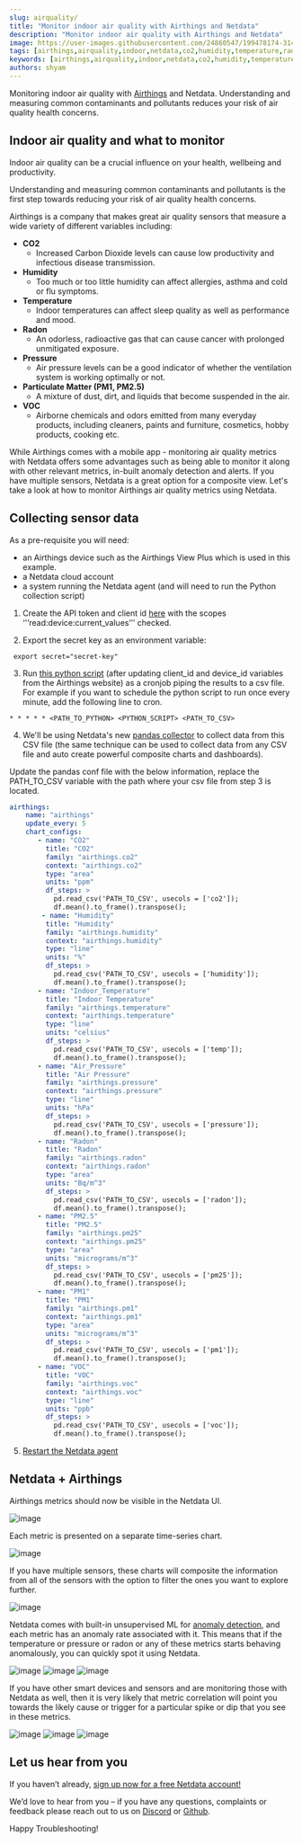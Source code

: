 ```yaml
---
slug: airquality/
title: "Monitor indoor air quality with Airthings and Netdata"
description: "Monitor indoor air quality with Airthings and Netdata"
image: https://user-images.githubusercontent.com/24860547/199478174-31413dd3-680e-4e4e-8aba-8e64cf2a8366.png
tags: [airthings,airquality,indoor,netdata,co2,humidity,temperature,radon,pm1,pm25,voc,pressure,how-to]
keywords: [airthings,airquality,indoor,netdata,co2,humidity,temperature,monitoring,how-to]
authors: shyam
---
```


Monitoring indoor air quality with [Airthings](https://www.airthings.com/) and Netdata. Understanding and measuring common contaminants and pollutants reduces your risk of air quality health concerns. 

<!--truncate-->

## Indoor air quality and what to monitor

Indoor air quality can be a crucial influence on your health, wellbeing and productivity. 

Understanding and measuring common contaminants and pollutants is the first step towards reducing your risk of air quality health concerns. 

Airthings is a company that makes great air quality sensors that measure a wide variety of different variables including: 
- **CO2**
  - Increased Carbon Dioxide levels can ­cause low productivity and infectious disease transmission.
- **Humidity**
  - Too much or too little humidity can affect allergies, asthma and cold or flu symptoms.
- **Temperature**
  - Indoor temperatures can affect sleep quality as well as performance and mood.
- **Radon**
  - An odorless, radioactive gas that can cause cancer with prolonged unmitigated exposure.
- **Pressure**
  - Air pressure levels can be a good indicator of whether the ventilation system is working optimally or not.
- **Particulate Matter (PM1, PM2.5)** 
  - A mixture of dust, dirt, and liquids that become suspended in the air.
- **VOC** 
  - Airborne chemicals and odors emitted from many everyday products, including cleaners, paints and furniture, cosmetics, hobby products, cooking etc.

While Airthings comes with a mobile app - monitoring air quality metrics with Netdata offers some advantages such as being able to monitor it along with other relevant metrics, in-built anomaly detection and alerts. If you have multiple sensors, Netdata is a great option for a composite view. Let's take a look at how to monitor Airthings air quality metrics using Netdata.

## Collecting sensor data

As a pre-requisite you will need:
- an Airthings device such as the Airthings View Plus which is used in this example. 
- a Netdata cloud account
- a system running the Netdata agent (and will need to run the Python collection script)  

1. Create the API token and client id [here](https://dashboard.airthings.com/integrations/api-integration) with the scopes ‘'’read:device:current_values’’’ checked.

2. Export the secret key as an environment variable:

```
 export secret="secret-key"
```

3. Run [this python script](https://github.com/netdata/community/blob/main/utilities/airthings_collector.py) (after updating client_id and device_id variables from the Airthings website) as a cronjob piping the results to a csv file. For example if you want to schedule the python script to run once every minute, add the following line to cron.

```
* * * * * <PATH_TO_PYTHON> <PYTHON_SCRIPT> <PATH_TO_CSV>
``` 


4. We'll be using Netdata's new [pandas collector](https://learn.netdata.cloud/docs/agent/collectors/python.d.plugin/pandas) to collect data from this CSV file (the same technique can be used to collect data from any CSV file and auto create powerful composite charts and dashboards). 

Update the pandas conf file with the below information, replace the PATH_TO_CSV variable with the path where your csv file from step 3 is located.

```yaml
airthings:
    name: "airthings"
    update_every: 5
    chart_configs:
       - name: "CO2"
         title: "CO2"
         family: "airthings.co2"
         context: "airthings.co2"
         type: "area"
         units: "ppm"
         df_steps: >
           pd.read_csv('PATH_TO_CSV', usecols = ['co2']);
           df.mean().to_frame().transpose();
        - name: "Humidity"
         title: "Humidity"
         family: "airthings.humidity"
         context: "airthings.humidity"
         type: "line"
         units: "%"
         df_steps: >
           pd.read_csv('PATH_TO_CSV', usecols = ['humidity']);
           df.mean().to_frame().transpose();
       - name: "Indoor_Temperature"
         title: "Indoor Temperature"
         family: "airthings.temperature"
         context: "airthings.temperature"
         type: "line"
         units: "celsius"
         df_steps: >
           pd.read_csv('PATH_TO_CSV', usecols = ['temp']);
           df.mean().to_frame().transpose();
       - name: "Air_Pressure"
         title: "Air Pressure"
         family: "airthings.pressure"
         context: "airthings.pressure"
         type: "line"
         units: "hPa"
         df_steps: >
           pd.read_csv('PATH_TO_CSV', usecols = ['pressure']);
           df.mean().to_frame().transpose();
       - name: "Radon"
         title: "Radon"
         family: "airthings.radon"
         context: "airthings.radon"
         type: "area"
         units: "Bq/m^3"
         df_steps: >
           pd.read_csv('PATH_TO_CSV', usecols = ['radon']);
           df.mean().to_frame().transpose();
       - name: "PM2.5"
         title: "PM2.5"
         family: "airthings.pm25"
         context: "airthings.pm25"
         type: "area"
         units: "micrograms/m^3"
         df_steps: >
           pd.read_csv('PATH_TO_CSV', usecols = ['pm25']);
           df.mean().to_frame().transpose();
       - name: "PM1"
         title: "PM1"
         family: "airthings.pm1"
         context: "airthings.pm1"
         type: "area"
         units: "micrograms/m^3"
         df_steps: >
           pd.read_csv('PATH_TO_CSV', usecols = ['pm1']);
           df.mean().to_frame().transpose();
       - name: "VOC"
         title: "VOC"
         family: "airthings.voc"
         context: "airthings.voc"
         type: "line"
         units: "ppb"
         df_steps: >
           pd.read_csv('PATH_TO_CSV', usecols = ['voc']);
           df.mean().to_frame().transpose();
 ```

5. [Restart the Netdata agent](https://learn.netdata.cloud/docs/configure/start-stop-restart)

## Netdata + Airthings

Airthings metrics should now be visible in the Netdata UI.  

![image](https://user-images.githubusercontent.com/24860547/199477710-ff6ecaf7-521f-4345-ab49-86fab5ffd087.png)

Each metric is presented on a separate time-series chart.

![image](https://user-images.githubusercontent.com/24860547/199477936-d89f6601-ed62-4167-a7aa-239f6c44ceea.png)

If you have multiple sensors, these charts will composite the information from all of the sensors with the option to filter the ones you want to explore further. 

![image](https://user-images.githubusercontent.com/24860547/199477994-c4250231-a4aa-487e-a566-9c1a7b1466f2.png)

Netdata comes with built-in unsupervised ML for [anomaly detection](https://learn.netdata.cloud/guides/monitor/anomaly-detection), and each metric has an anomaly rate associated with it. This means that if the temperature or pressure or radon or any of these metrics starts behaving anomalously, you can quickly spot it using Netdata.

![image](https://user-images.githubusercontent.com/24860547/199478174-31413dd3-680e-4e4e-8aba-8e64cf2a8366.png)
![image](https://user-images.githubusercontent.com/24860547/199478271-483e0699-94f5-4336-813a-431e0acab673.png)
![image](https://user-images.githubusercontent.com/24860547/199478326-13e59b9b-3945-4dca-be2e-dbbf3cff3b04.png)

If you have other smart devices and sensors and are monitoring those with Netdata as well, then it is very likely that metric correlation will point you towards the likely cause or trigger for a particular spike or dip that you see in these metrics. 

![image](https://user-images.githubusercontent.com/24860547/199478408-4f2f6783-f326-4fa9-bcba-f663ad72632c.png)
![image](https://user-images.githubusercontent.com/24860547/199478477-e41cb3a2-c367-4379-ace4-6d3596bbfd9c.png)
![image](https://user-images.githubusercontent.com/24860547/199478518-4a594a7d-11d7-4081-935f-9a1423249d6c.png)


## Let us hear from you

If you haven’t already, [sign up now for a free Netdata account!](https://app.netdata.cloud/) 

We’d love to hear from you – if you have any questions, complaints or feedback please reach out to us on [Discord](https://discord.com/invite/mPZ6WZKKG2) or [Github](https://github.com/netdata/netdata/).

Happy Troubleshooting!
